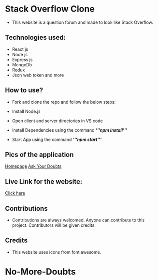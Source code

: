 # Stack Overflow Clone

- This website is a question forum and made to look like Stack Overflow.

## Technologies used:

- React js
- Node js
- Express js
- MongoDb
- Redux
- Json web token and more

## How to use?

- Fork and clone the repo and follow the below steps:

- Install Node.js
- Open client and server directories in VS code
- Install Dependencies using the command
***'''npm install'''***

- Start App using the command
***'''npm start'''***

## Pics of the application

[Homepage]("https://github.com/SearingShot/No-More-Doubts/blob/main/Screenshots/NoMoreDoubts1.jpg")
[Ask Your Doubts]("https://github.com/SearingShot/No-More-Doubts/blob/main/Screenshots/AskPublicQuestion.jpg")

## Live Link for the website:

[Click here](https://no-more-doubts.netlify.app/)

## Contributions

- Contributions are always welcomed. Anyone can contribute to this project. Contributors will be given credits.

## Credits

- This website uses icons from font awesome.

# No-More-Doubts
 
